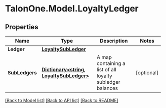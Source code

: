 
# TalonOne.Model.LoyaltyLedger

## Properties

Name | Type | Description | Notes
------------ | ------------- | ------------- | -------------
**Ledger** | [**LoyaltySubLedger**](LoyaltySubLedger.md) |  | 
**SubLedgers** | [**Dictionary&lt;string, LoyaltySubLedger&gt;**](LoyaltySubLedger.md) | A map containing a list of all loyalty subledger balances | [optional] 

[[Back to Model list]](../README.md#documentation-for-models)
[[Back to API list]](../README.md#documentation-for-api-endpoints)
[[Back to README]](../README.md)

